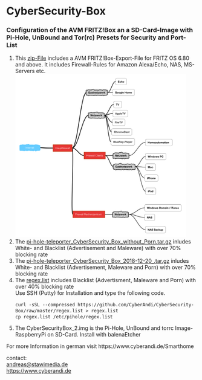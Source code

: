 # CyberSecurity-Box
<p>
<h3>Configuration of the AVM FRITZ!Box an a SD-Card-Image with Pi-Hole, UnBound and Tor(rc) Presets for Security and Port-List</h3>
</p><p>
<ol>
<li value="1">This <a href="https://github.com/CyberAndi/CyberSecurity-Box/blob/master/CyberSecurityBox.zip">zip-File</a> includes a AVM FRITZ!Box-Export-File for FRITZ OS 6.80 and above.
It includes Firewall-Rules for Amazon 
Alexa/Echo, NAS, MS-Servers etc.
<br>
<img src="Schema.PNG" width="450px"></img>

</li>
<li>
  The <a href="https://github.com/CyberAndi/CyberSecurity-Box/blob/master/pi-hole-teleporter_CyberSecurity_Box_without_Porn.tar.gz">pi-hole-teleporter_CyberSecurity_Box_without_Porn.tar.gz</a> inludes White- and Blacklist (Advertisement and Maleware)
with over 70% blocking rate
</li>
<li>
  The <a href="https://github.com/CyberAndi/CyberSecurity-Box/blob/master/pi-hole-teleporter_CyberSecurity_Box_without_Porn.tar.gz">pi-hole-teleporter_CyberSecurity_Box_2018-12-20_.tar.gz</a> inludes White- and Blacklist (Advertisement, Maleware and Porn)
with over 70% blocking rate
</li><li>
  The <a href="https://github.com/CyberAndi/CyberSecurity-Box/blob/master/regex.list">regex.list</a> includes Blacklist (Advertisment, Maleware and Porn) with over 40% blocking rate<br>
Use SSH (Putty) for Installation and type the following code.
<pre><code>curl -sSL --compressed https://github.com/CyberAndi/CyberSecurity-Box/raw/master/regex.list > regex.list
cp regex.list /etc/pihole/regex.list
</code></pre>
</li><li>
The CyberSecurityBox_2.img is the Pi-Hole, UnBound and torrc Image-RaspberryPi on SD-Card. Install with balenaEtcher
</li>
</ol>
For more Information in german visit https://www.cyberandi.de/Smarthome
</p><P>

contact: <br>
andreas@stawimedia.de<br>
https://www.cyberandi.de
</p>
